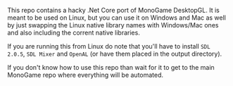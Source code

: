 This repo contains a hacky .Net Core port of MonoGame DesktopGL. It is meant to be used on Linux, but you can use it on Windows and Mac as well by just swapping the Linux native library names with Windows/Mac ones and also including the corrent native libraries.

If you are running this from Linux do note that you'll have to install `SDL 2.0.5`, `SDL Mixer` and `OpenAL` (or have them placed in the output directory).

If you don't know how to use this repo than wait for it to get to the main MonoGame repo where everything will be automated.
